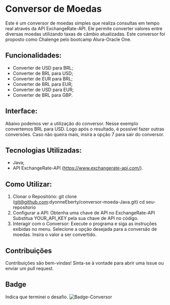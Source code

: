 # Conversor de Moedas

Este é um conversor de moedas simples que realiza consultas em tempo real através da API ExchangeRate-API. Ele permite converter valores entre diversas moedas utilizando taxas de câmbio atualizadas.
Este conversor foi proposto como Chalenge pelo bootcamp Alura-Oracle One.

## Funcionalidades:

- Converter de USD para BRL;
- Converter de BRL para USD;
- Converter de EUR para BRL;
- Converter de BRL para EUR;
- Converter de USD para EUR;
- Converter de BRL para GBP.

## Interface:

Abaixo podemos ver a utilização do conversor. Nesse exemplo convertemos BRL para USD. Logo após o resultado, é possível fazer outras conversões. Caso não queira mais, insira a opção 7 para sair do conversor.


## Tecnologias Utilizadas:

- Java;
- API ExchangeRate-API (https://www.exchangerate-api.com/).
  
## Como Utilizar:

1. Clonar o Repositório:
    git clone (git@github.com:dyonneEberty/conversor-moeda-Java.git)
    cd seu-repositorio
2. Configurar a API:
    Obtenha uma chave de API no ExchangeRate-API
    Substitua YOUR_API_KEY pela sua chave de API no código.
3. Interagir com o Conversor:
    Execute o programa e siga as instruções exibidas no menu.
    Selecione a opção desejada para a conversão de moedas.
    Insira o valor a ser convertido.

## Contribuições
Contribuições são bem-vindas! Sinta-se à vontade para abrir uma issue ou enviar um pull request.

## Badge
Indica que terminei o desafio.
![Badge-Conversor](https://github.com/user-attachments/assets/ca300f3e-f5f2-4667-8aa7-4693a1ff88e2)
